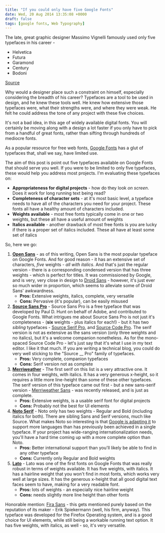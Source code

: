 ```yaml
---
title: "If you could only have five Google Fonts"
date: Wed, 20 Aug 2014 13:35:08 +0000
draft: false
tags: [google fonts, Web Typography]
---
```


The late, great graphic designer Massimo Vignelli famously used only five typefaces in his career -

- Helvetica
- Futura
- Garamond
- Century
- Bodoni

[Source](http://designobserver.com/article.php?id=5497)

Why would a designer place such a constraint on himself, especially considering the breadth of his career? Typefaces are a tool to be used in design, and he knew these tools well. He knew how extensive those typefaces were, what their strengths were, and where they were weak. He felt he could address the tone of any project with these five choices.

It's not a bad idea, in this age of widely available digital fonts. You will certainly be moving along with a design a lot faster if you only have to pick from a handful of great fonts, rather than sifting through hundreds of mediocre fonts.

<!--more-->

As a popular resource for free web fonts, [Google Fonts](http://google.com/fonts) has a glut of typefaces that, shall we say, have limited use.

The aim of this post is point out five typefaces available on Google Fonts that should serve you well. If you were to be limited to only five typefaces, these would help you address most projects. I'm evaluating these typefaces on:

- **Appropriateness for digital projects** - how do they look _on screen_. Does it work for long running text being read?
- **Completeness of character sets** - at it's most basic level, a typeface needs to have all of the characters you need for your project. These fonts all have a healthy amount of characters included.
- **Weights available** - most free fonts typically come in one or two weights, but these all have a useful amount of weights
- **Italics available** - another drawback of most free fonts is you are lucky if there is a proper set of italics included. These all have at least some set of italics

So, here we go:

1. **[Open Sans](http://www.google.com/fonts/specimen/Open+Sans)** - as of this writing, Open Sans is the most popular typeface on Google Fonts. And for good reason - it has an extensive set of characters, _five_ weights - _all with italics_. And that's just the regular version - there is a corresponding condensed version that has three weights - which is perfect for titles. It was commissioned by Google, and is very, very close in design to [Droid Sans]() - however, it's just ever so much wider in proportion, which seems to alleviate some of Droid Sans' awkwardness.
   - **Pros:** Extensive weights, italics, complete, very versatile
   - **Cons:** Pervasive (it's popular), can be easily misused
2. **[Source Sans Pro](http://www.google.com/fonts/specimen/Source+Sans+Pro)** - Source Sans Pro is a free typeface that was developed by Paul D. Hunt on behalf of Adobe, and contributed to Google Fonts. What intrigues me about Source Sans Pro is not just it's completeness - (**six** weights - plus italics for each!) - but it has two _sibling_ typefaces - [Source Serif Pro](http://www.google.com/fonts/specimen/Source+Serif+Pro), and [Source Code Pro](http://www.google.com/fonts/specimen/Source+Code+Pro). The serif version is not as extensive as the sans version (only three weights and no italics), but it's a welcome companion nonetheless. As for the mono-spaced Source Code Pro - let's just say that it's what I use in my text editor. I like it that much. If you are writing a technical blog, you could do very well sticking to the "Source \_\_ Pro" family of typefaces.
   - **Pros:** Very complete, companion typefaces
   - **Cons:** Serif version not as complete
3. **[Merriweather](http://www.google.com/fonts/specimen/Merriweather)** - The first serif on this list is a very attractive one. It comes in four weights, with italics. It has a very generous x-height, so it requires a little more line-height than some of these other typefaces. The serif version of this typeface came out first - but a new sans-serif version - [Merriweather Sans](http://www.google.com/fonts/specimen/Merriweather+Sans) - was recently released, and is just as complete.
   - **Pros:** Extensive weights, is a usable serif font for digital projects
   - **Cons:** Probably not the best for UI elements
4. **[Noto Serif](http://www.google.com/fonts/specimen/Noto+Serif)** - Noto only has two weights - Regular and Bold (including italics for both). There are sibling Sans and Serif versions, much like Source. What makes Noto so interesting is that [Google is adapting it](https://www.google.com/get/noto/#/) to support more languages than has previously been achieved in a single typeface. If your project has wide-ranging internationalization needs, you'll have a hard time coming up with a more complete option than Noto.
   - **Pros:** Better international support than you'll likely be able to find in any other typeface
   - **Cons:** Currently only Regular and Bold weights
5. **[Lato](http://www.google.com/fonts/specimen/Lato)** - Lato was one of the first fonts on Google Fonts that was really robust in terms of weights available. It has five weights, with italics. It has a hairline weight that you won't find in most fonts, which works very well at large sizes. It has the generous x-height that all good digital text faces seem to have, making for a very readable font.
   - **Pros:** lots of weights - an especially nice hairline weight
   - **Cons:** needs slightly more line height than other fonts

Honorable mention: [Fira Sans](http://www.google.com/fonts/specimen/Fira+Sans) - this gets mentioned purely based on the reputation of its maker - Erik Spiekermann (well, his firm, anyway). This typeface was developed for the Firefox Operating system, and is a good choice for UI elements, while still being a workable running text option. It has five weights, with italics, as well - so, it's very versatile.
